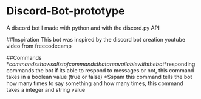 # Discord-Bot-prototype
A discord bot I made with python and with the discord.py API


##Inspiration
This bot was inspired by the discord bot creation youtube video from freecodecamp

##Commands
*$commands
  shows a list of commands that are available with the bot
*$responding
  commands the bot if its able to respond to messages or not, this command takes in a boolean value (true or false)
*$spam
  this command tells the bot how many times to say something and how many times, this command takes a integer and string value
